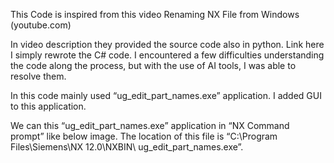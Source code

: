 This Code is inspired from this video Renaming NX File from Windows (youtube.com)

In video description they provided the source code also in python. Link here  
I simply rewrote the C# code. I encountered a few difficulties understanding the code along the process, but with the use of AI tools, I was able to resolve them.

In this code mainly used “ug_edit_part_names.exe” application. I added GUI to this application.

We can this “ug_edit_part_names.exe” application in “NX Command prompt” like below image. The location of this file is “C:\Program Files\Siemens\NX 12.0\NXBIN\ ug_edit_part_names.exe”.


